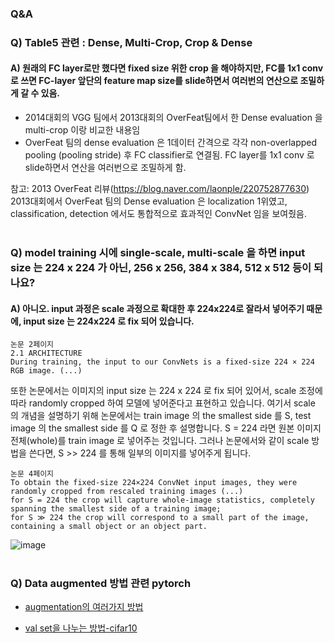 ### Q&A

### Q) Table5 관련 : Dense, Multi-Crop, Crop & Dense

#### A) 원래의 FC layer로만 했다면 fixed size 위한 crop 을 해야하지만, FC를 1x1 conv로 쓰면 FC-layer 앞단의 feature map size를 slide하면서 여러번의 연산으로 조밀하게 갈 수 있음.
- 2014대회의 VGG 팀에서 2013대회의 OverFeat팀에서 한 Dense evaluation 을 multi-crop 이랑 비교한 내용임
- OverFeat 팀의 dense evaluation 은 1데이터 간격으로 각각 non-overlapped pooling (pooling stride) 후 FC classifier로 연결됨. FC layer를 1x1 conv 로 slide하면서 연산을 여러번으로 조밀하게 함. 

참고: 2013 OverFeat 리뷰(https://blog.naver.com/laonple/220752877630) 2013대회에서 OverFeat 팀의 Dense evaluation 은 localization 1위였고, classification, detection 에서도 통합적으로 효과적인 ConvNet 임을 보여줬음. <br><br>


### Q) model training 시에 single-scale, multi-scale 을 하면 input size 는 224 x 224 가 아닌, 256 x 256, 384 x 384, 512 x 512 등이 되나요?
#### A) 아니오. input 과정은 scale 과정으로 확대한 후 224x224로 잘라서 넣어주기 때문에, input size 는 224x224 로 fix 되어 있습니다.
```
논문 2페이지
2.1 ARCHITECTURE
During training, the input to our ConvNets is a fixed-size 224 × 224 RGB image. (...)
```
또한 논문에서는 이미지의 input size 는 224 x 224 로 fix 되어 있어서, scale 조정에 따라 randomly cropped 하여 모델에 넣어준다고 표현하고 있습니다.
여기서 scale 의 개념을 설명하기 위해 논문에서는 train image 의 the smallest side 를 S, test image 의 the smallest side 를 Q 로 정한 후 설명합니다.
S = 224 라면 원본 이미지 전체(whole)를 train image 로 넣어주는 것입니다.
그러나 논문에서와 같이 scale 방법을 쓴다면, S >> 224 를 통해 일부의 이미지를 넣어주게 됩니다.
```
논문 4페이지
To obtain the fixed-size 224×224 ConvNet input images, they were randomly cropped from rescaled training images (...)
for S = 224 the crop will capture whole-image statistics, completely spanning the smallest side of a training image; 
for S ≫ 224 the crop will correspond to a small part of the image, containing a small object or an object part.
```
![image](https://user-images.githubusercontent.com/46803961/109660062-c33b4e80-7bab-11eb-8c07-b53211a8f175.png)<br><br>


### Q) Data augmented 방법 관련 pytorch

- [augmentation의 여러가지 방법](http://incredible.ai/pytorch/2020/04/25/Pytorch-Image-Augmentation/)

- [val set을 나누는 방법-cifar10](https://medium.com/@sergioalves94/deep-learning-in-pytorch-with-cifar-10-dataset-858b504a6b54)
